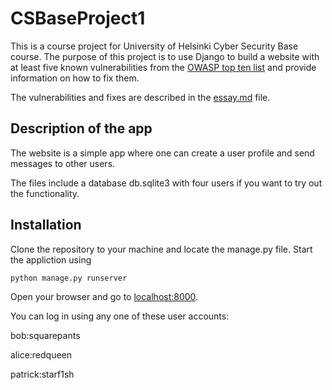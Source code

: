 # CSBaseProject1

This is a course project for University of Helsinki Cyber Security Base course. The purpose of this project is to use Django to build a website with at least five known vulnerabilities from the [OWASP top ten list](https://owasp.org/www-project-top-ten/) and provide information on how to fix them.

The vulnerabilities and fixes are described in the [essay.md](/essay.md) file.

## Description of the app

The website is a simple app where one can create a user profile and send messages to other users. 

The files include a database db.sqlite3 with four users if you want to try out the functionality.

## Installation

Clone the repository to your machine and locate the manage.py file. Start the appliction using

``` python manage.py runserver ```

Open your browser and go to [localhost:8000](localhost:8000).

You can log in using any one of these user accounts:

bob:squarepants

alice:redqueen

patrick:starf1sh


